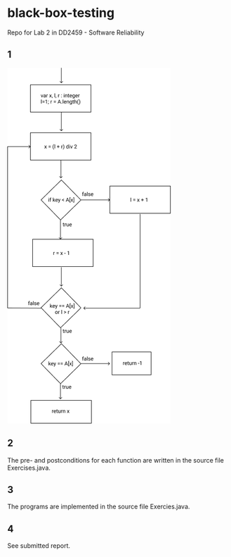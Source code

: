# black-box-testing
Repo for Lab 2 in DD2459 - Software Reliability
## 1
![Condensation graph for binary search](./assets/binary-search-condensation-graph.png)

## 2 
The pre- and postconditions for each function are written in the source file Exercises.java.

## 3 
The programs are implemented in the source file Exercies.java.

## 4 
See submitted report.